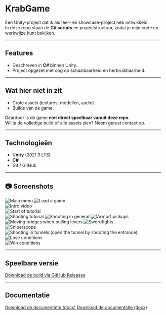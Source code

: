 # KrabGame 

Een Unity-project dat ik als leer- en showcase-project heb ontwikkeld.  
In deze repo staan de **C# scripts** en projectstructuur, zodat je mijn code en werkwijze kunt bekijken.


---

## Features
- Geschreven in **C#** binnen Unity.
- Project opgezet met oog op schaalbaarheid en herbruikbaarheid.

---

## Wat hier niet in zit
- Grote assets (textures, modellen, audio).
- Builds van de game.

Daardoor is de game **niet direct speelbaar vanuit deze repo**.  
Wil je de volledige build of alle assets zien? Neem gerust contact op.


---

## Technologieën
- **Unity** (2021.3 LTS)
- **C#**
- Git / GitHub


---

## 📷 Screenshots

![Main menu](Screenshots/mainMenu.jpg) 
![Load a game](Screenshots/loadGame.jpg)  
![Intro video](Screenshots/introVideo.jpg)  
![Start of tutorial](Screenshots/tutorialStart.jpg)  
![Shooting tutorial](Screenshots/tutorialShooting.jpg) 
![Shooting in general](Screenshots/shooting.jpg) 
![(Armor) pickups](Screenshots/armorPickups.jpg)  
![Moving bridges when pulling levers](Screenshots/movingBridge.jpg)
![Swordfights](Screenshots/swordFight.jpg)   
![Sniperscope](Screenshots/sniper.jpg) 
![Shooting in tunnels (open the tunnel by shooting the entrance)](Screenshots/tunnelShoot.jpg) 
![Lose conditions](Screenshots/dead.jpg)  
![Win conditions](Screenshots/winConditions.jpg) 


---

## Speelbare versie
[Download de build via GitHub Releases](https://github.com/BjornElsing/KrabGame/releases)


---

## Documentatie
[Download de documentatie (docx)](Docs/KrabGame.docx)
[Download de documentatie (docx)](Docs/KrabGame2.docx)
